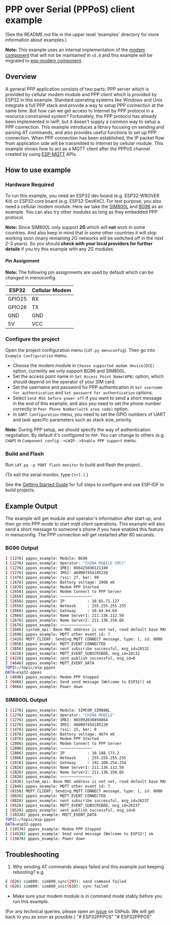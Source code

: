 # PPP over Serial (PPPoS) client example

(See the README.md file in the upper level 'examples' directory for more information about examples.)

**Note:** This example uses an internal implementation of the [modem component](components/modem) that will not be maintained in `v5.0` and this example will be migrated to [esp-modem component](https://components.espressif.com/component/espressif/esp_modem).

## Overview

A general PPP application consists of two parts: PPP server which is provided by cellular modem module and PPP client which is provided by ESP32 in this example.
Standard operating systems like Windows and Unix integrate a full PPP stack and provide a way to setup PPP connection at the same time. But how can we get access to Internet by PPP protocol in a resource constrained system? Fortunately, the PPP protocol has already been implemented in lwIP, but it doesn't supply a common way to setup a PPP connection.
This example introduces a library focusing on sending and parsing AT commands, and also provides useful functions to set up PPP connection.
When PPP connection has been established, the IP packet flow from application side will be transmitted to Internet by cellular module. This example shows how to act as a MQTT client after the PPPoS channel created by using [ESP-MQTT](https://docs.espressif.com/projects/esp-idf/en/latest/api-reference/protocols/mqtt.html) APIs.

## How to use example

### Hardware Required

To run this example, you need an ESP32 dev board (e.g. ESP32-WROVER Kit) or ESP32 core board (e.g. ESP32-DevKitC).
For test purpose, you also need a cellular modem module. Here we take the [SIM800L](https://www.simcom.com/product/SIM800.html) and [BG96](https://www.quectel.com/product/lpwa-bg96-cat-m1-nb1-egprs/) as an example.
You can also try other modules as long as they embedded PPP protocol.

**Note:** Since SIM800L only support **2G** which will **not** work in some countries. And also keep in mind that in some other countries it will stop working soon (many remaining 2G networks will be switched off in the next 2-3 years). So you should **check with your local providers for further details** if you try this example with any 2G modules.

#### Pin Assignment

**Note:** The following pin assignments are used by default which can be changed in menuconfig.

| ESP32  | Cellular Modem |
| ------ | -------------- |
| GPIO25 | RX             |
| GPIO26 | TX             |
| GND    | GND            |
| 5V     | VCC            |

### Configure the project

Open the project configuration menu (`idf.py menuconfig`). Then go into `Example Configuration` menu.

- Choose the modem module in `Choose supported modem device(DCE)` option, currently we only support BG96 and SIM800L.
- Set the access point name in `Set Access Point Name(APN)` option, which should depend on the operator of your SIM card.
- Set the username and password for PPP authentication in `Set username for authentication` and `Set password for authentication` options.
- Select `Send MSG before power off` if you want to send a short message in the end of this example, and also you need to set the phone number correctly in `Peer Phone Number(with area code)` option.
- In `UART Configuration` menu, you need to set the GPIO numbers of UART and task specific parameters such as stack size, priority.

**Note:** During PPP setup, we should specify the way of authentication negotiation. By default it's configured to `PAP`. You can change to others (e.g. `CHAP`) in `Component config-->LWIP-->Enable PPP support` menu.

### Build and Flash

Run `idf.py -p PORT flash monitor` to build and flash the project..

(To exit the serial monitor, type ``Ctrl-]``.)

See the [Getting Started Guide](https://docs.espressif.com/projects/esp-idf/en/latest/get-started/index.html) for full steps to configure and use ESP-IDF to build projects.

## Example Output

The example will get module and operator's information after start up, and then go into PPP mode to start mqtt client operations. This example will also send a short message to someone's phone if you have enabled this feature in menuconfig. The PPP connection will get restarted after 60 seconds.

### BG96 Output

```bash
I (1276) pppos_example: Module: BG96
I (1276) pppos_example: Operator: "CHINA MOBILE CMCC"
I (1276) pppos_example: IMEI: 866425030121349
I (1276) pppos_example: IMSI: 460007454185220
I (1476) pppos_example: rssi: 27, ber: 99
I (1676) pppos_example: Battery voltage: 3908 mV
I (1876) pppos_example: Modem PPP Started
I (2656) pppos_example: Modem Connect to PPP Server
I (2656) pppos_example: ~~~~~~~~~~~~~~
I (2656) pppos_example: IP          : 10.65.71.127
I (2656) pppos_example: Netmask     : 255.255.255.255
I (2666) pppos_example: Gateway     : 10.64.64.64
I (2666) pppos_example: Name Server1: 211.136.112.50
I (2676) pppos_example: Name Server2: 211.136.150.66
I (2676) pppos_example: ~~~~~~~~~~~~~~
I (2686) system_api: Base MAC address is not set, read default base MAC address from BLK0 of EFUSE
I (2696) pppos_example: MQTT other event id: 7
I (3426) MQTT_CLIENT: Sending MQTT CONNECT message, type: 1, id: 0000
I (3856) pppos_example: MQTT_EVENT_CONNECTED
I (3856) pppos_example: sent subscribe successful, msg_id=20132
I (4226) pppos_example: MQTT_EVENT_SUBSCRIBED, msg_id=20132
I (4226) pppos_example: sent publish successful, msg_id=0
I (4646) pppos_example: MQTT_EVENT_DATA
TOPIC=/topic/esp-pppos
DATA=esp32-pppos
I (4696) pppos_example: Modem PPP Stopped
I (9466) pppos_example: Send send message [Welcome to ESP32!] ok
I (9666) pppos_example: Power down
```

### SIM800L Output
```bash
I (1276) pppos_example: Module: SIMCOM_SIM800L
I (1276) pppos_example: Operator: "CHINA MOBILE"
I (1276) pppos_example: IMEI: 865992039850864
I (1276) pppos_example: IMSI: 460007454185220
I (1476) pppos_example: rssi: 25, ber: 0
I (1676) pppos_example: Battery voltage: 4674 mV
I (1876) pppos_example: Modem PPP Started
I (2806) pppos_example: Modem Connect to PPP Server
I (2806) pppos_example: ~~~~~~~~~~~~~~
I (2806) pppos_example: IP          : 10.188.173.2
I (2806) pppos_example: Netmask     : 255.255.255.255
I (2816) pppos_example: Gateway     : 192.168.254.254
I (2816) pppos_example: Name Server1: 211.136.112.50
I (2826) pppos_example: Name Server2: 211.136.150.66
I (2826) pppos_example: ~~~~~~~~~~~~~~
I (2836) system_api: Base MAC address is not set, read default base MAC address from BLK0 of EFUSE
I (2846) pppos_example: MQTT other event id: 7
I (8156) MQTT_CLIENT: Sending MQTT CONNECT message, type: 1, id: 0000
I (8826) pppos_example: MQTT_EVENT_CONNECTED
I (8826) pppos_example: sent subscribe successful, msg_id=26237
I (9526) pppos_example: MQTT_EVENT_SUBSCRIBED, msg_id=26237
I (9526) pppos_example: sent publish successful, msg_id=0
I (10326) pppos_example: MQTT_EVENT_DATA
TOPIC=/topic/esp-pppos
DATA=esp32-pppos
I (10376) pppos_example: Modem PPP Stopped
I (14526) pppos_example: Send send message [Welcome to ESP32!] ok
I (15076) pppos_example: Power down
```

## Troubleshooting
1. Why sending AT commands always failed and this example just keeping rebooting? e.g.

```bash
E (626) sim800: sim800_sync(293): send command failed
E (626) sim800: sim800_init(628): sync failed
```
   * Make sure your modem module is in command mode stably before you run this example.

(For any technical queries, please open an [issue](https://github.com/espressif/esp-idf/issues) on GitHub. We will get back to you as soon as possible.)
"# ESP32PPPOS" 
"# ESP32PPPOS" 
